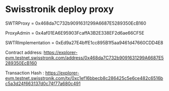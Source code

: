 # Swisstronik deploy proxy

SWTRProxy = 0x468da7C732b9091631299A6687E5289350EcB160

ProxyAdmin = 0x4af01EA6E95903FcaffA3B2E338EF2d6ae66CF5E

SWTRImplementation = 0xEd9a27E4bffE1cc895B1f5aa9461d47660CDD4E8

Contract address: https://explorer-evm.testnet.swisstronik.com/address/0x468da7C732b9091631299A6687E5289350EcB160

Transaction Hash : https://explorer-evm.testnet.swisstronik.com/tx/0xc1ef16bbecb8c286425c5e6ce482c6516bc5a3d24f663137d0c74f77a680c491